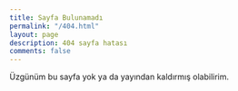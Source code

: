 ```yaml
---
title: Sayfa Bulunamadı
permalink: "/404.html"
layout: page
description: 404 sayfa hatası
comments: false
---
```


Üzgünüm bu sayfa yok ya da yayından kaldırmış olabilirim.